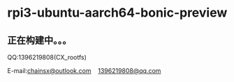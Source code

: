 # rpi3-ubuntu-aarch64-bonic-preview

## 正在构建中。。。

QQ:1396219808(CX_rootfs)

E-mail:chainsx@outlook.com    1396219808@qq.com
